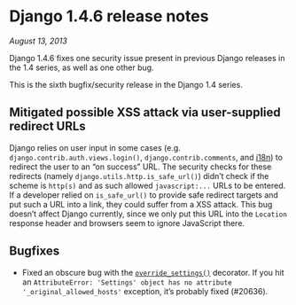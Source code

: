 # Django 1.4.6 release notes

*August 13, 2013*

Django 1.4.6 fixes one security issue present in previous Django releases in
the 1.4 series, as well as one other bug.

This is the sixth bugfix/security release in the Django 1.4 series.

## Mitigated possible XSS attack via user-supplied redirect URLs

Django relies on user input in some cases (e.g.
`django.contrib.auth.views.login()`, `django.contrib.comments`, and
[i18n](../topics/i18n/index.md)) to redirect the user to an “on success” URL.
The security checks for these redirects (namely
`django.utils.http.is_safe_url()`) didn’t check if the scheme is `http(s)`
and as such allowed `javascript:...` URLs to be entered. If a developer
relied on `is_safe_url()` to provide safe redirect targets and put such a
URL into a link, they could suffer from a XSS attack. This bug doesn’t affect
Django currently, since we only put this URL into the `Location` response
header and browsers seem to ignore JavaScript there.

## Bugfixes

* Fixed an obscure bug with the [`override_settings()`](../topics/testing/tools.md#django.test.override_settings)
  decorator. If you hit an `AttributeError: 'Settings' object has no attribute
  '_original_allowed_hosts'` exception, it’s probably fixed (#20636).
